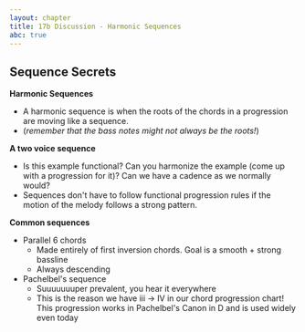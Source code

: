 ```yaml
---
layout: chapter
title: 17b Discussion - Harmonic Sequences
abc: true
---
```


## Sequence Secrets

**Harmonic Sequences**

- A harmonic sequence is when the roots of the chords in a progression are moving like a sequence. 
- (*remember that the bass notes might not always be the roots!*)

**A two voice sequence**
- Is this example functional? Can you harmonize the example (come up with a progression for it)? Can we have a cadence as we normally would?
- Sequences don't have to follow functional progression rules if the motion of the melody follows a strong pattern.


**Common sequences**
- Parallel 6 chords
  - Made entirely of first inversion chords. Goal is a smooth + strong bassline
  - Always descending
- Pachelbel's sequence
  - Suuuuuuuper prevalent, you hear it everywhere
  - This is the reason we have iii -> IV in our chord progression chart! This progression works in Pachelbel's Canon in D and is used widely even today
